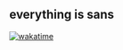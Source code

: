 everything is sans
------------------------------------------------------------------------------------------------------------------------
[![wakatime](https://wakatime.com/badge/user/b18521e1-35d2-4fbf-86da-505f8d106aad.svg)](https://wakatime.com/@b18521e1-35d2-4fbf-86da-505f8d106aad)

<!--
**nancom20/nancom20** is a ✨ _special_ ✨ repository because its `README.md` (this file) appears on your GitHub profile.

Here are some ideas to get you started:

- 🔭 I’m currently working on ...
- 🌱 I’m currently learning ...
- 👯 I’m looking to collaborate on ...
- 🤔 I’m looking for help with ...
- 💬 Ask me about ...
- 📫 How to reach me: ...
- 😄 Pronouns: ...
- ⚡ Fun fact: ...
-->

